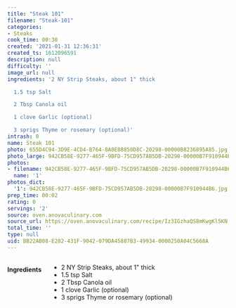 ```yaml
---
title: "Steak 101"
filename: "Steak-101"
categories:
- Steaks
cook_time: 00:30
created: '2021-01-31 12:36:31'
created_ts: 1612096591
description: null
difficulty: ''
image_url: null
ingredients: '2 NY Strip Steaks, about 1" thick

  1.5 tsp Salt

  2 Tbsp Canola oil

  1 clove Garlic (optional)

  3 sprigs Thyme or rosemary (optional)'
intrash: 0
name: Steak 101
photo: 655D4C94-3D9E-4CD4-B764-8A0E88850D8C-20298-00000B8236895A85.jpg
photo_large: 942CB58E-9277-465F-9BFD-75CD957AB5DB-20298-00000B7F910944B6.jpg
photos:
- filename: 942CB58E-9277-465F-9BFD-75CD957AB5DB-20298-00000B7F910944B6.jpg
  name: '1'
photos_dict:
  '1': 942CB58E-9277-465F-9BFD-75CD957AB5DB-20298-00000B7F910944B6.jpg
prep_time: 00:02
rating: 0
servings: '2'
source: oven.anovaculinary.com
source_url: https://oven.anovaculinary.com/recipe/Iz3IGzhaQS8mKwgKl5KN
total_time: ''
type: null
uid: BB22AB08-E282-431F-9042-079DA45887B3-49934-0000250A04C5668A
---
```

<div class="large-8 medium-7 columns" id="writeup">	</div><!-- #writeup -->
</div><!-- #row-one -->
<div class="row" id="row-two">	<div class="medium-4 small-5 columns"><h4 id="ingredients">Ingredients</h4><div class="box box-ingredients content"><ul>
<li>2 NY Strip Steaks, about 1&quot; thick</li>
<li>1.5 tsp Salt</li>
<li>2 Tbsp Canola oil</li>
<li>1 clove Garlic (optional)</li>
<li>3 sprigs Thyme or rosemary (optional)</li>
</ul>
</div>	</div>	<div class="medium-6 small-7 columns">	</div>